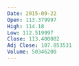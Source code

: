 ```yaml
---
Date: 2015-09-22
Open: 113.379997
High: 114.18
Low: 112.519997
Close: 113.400002
Adj Close: 107.853531
Volume: 50346200
---
```

